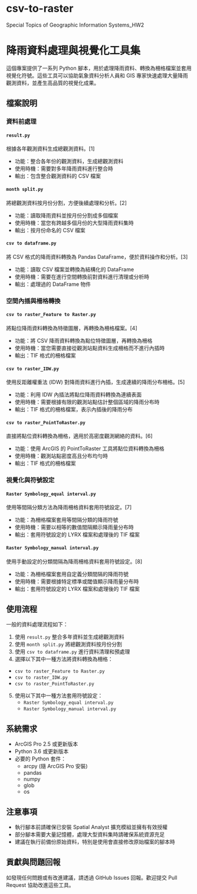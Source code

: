 # csv-to-raster
Special Topics of Geographic Information Systems_HW2

# 降雨資料處理與視覺化工具集

這個專案提供了一系列 Python 腳本，用於處理降雨資料、轉換為柵格檔案並套用視覺化符號。這些工具可以協助氣象資料分析人員和 GIS 專家快速處理大量降雨觀測資料，並產生高品質的視覺化成果。

## 檔案說明

### 資料前處理

#### `result.py`
根據各年觀測資料生成總觀測資料。[1]
- 功能：整合各年份的觀測資料，生成總觀測資料
- 使用時機：需要對多年降雨資料進行整合時
- 輸出：包含整合觀測資料的 CSV 檔案

#### `month split.py`
將總觀測資料按月份分割，方便後續處理和分析。[2]
- 功能：讀取降雨資料並按月份分割成多個檔案
- 使用時機：當您有跨越多個月份的大型降雨資料集時
- 輸出：按月份命名的 CSV 檔案

#### `csv to dataframe.py`
將 CSV 格式的降雨資料轉換為 Pandas DataFrame，便於資料操作和分析。[3]
- 功能：讀取 CSV 檔案並轉換為結構化的 DataFrame
- 使用時機：需要在進行空間轉換前對資料進行清理或分析時
- 輸出：處理過的 DataFrame 物件

### 空間內插與柵格轉換

#### `csv to raster_Feature to Raster.py`
將點位降雨資料轉換為特徵圖層，再轉換為柵格檔案。[4]
- 功能：將 CSV 降雨資料轉換為點位特徵圖層，再轉換為柵格
- 使用時機：當您需要直接從觀測站點資料生成柵格而不進行內插時
- 輸出：TIF 格式的柵格檔案

#### `csv to raster_IDW.py`
使用反距離權重法 (IDW) 對降雨資料進行內插，生成連續的降雨分布柵格。[5]
- 功能：利用 IDW 內插法將點位降雨資料轉換為連續表面
- 使用時機：需要根據有限的觀測站點估計整個區域的降雨分布時
- 輸出：TIF 格式的柵格檔案，表示內插後的降雨分布

#### `csv to raster_PointToRaster.py`
直接將點位資料轉換為柵格，適用於高密度觀測網絡的資料。[6]
- 功能：使用 ArcGIS 的 PointToRaster 工具將點位資料轉換為柵格
- 使用時機：觀測站點密度高且分布均勻時
- 輸出：TIF 格式的柵格檔案

### 視覺化與符號設定

#### `Raster Symbology_equal interval.py`
使用等間隔分類方法為降雨柵格資料套用符號設定。[7]
- 功能：為柵格檔案套用等間隔分類的降雨符號
- 使用時機：需要以相等的數值間隔顯示降雨量分布時
- 輸出：套用符號設定的 LYRX 檔案和處理後的 TIF 檔案

#### `Raster Symbology_manual interval.py`
使用手動設定的分類間隔為降雨柵格資料套用符號設定。[8]
- 功能：為柵格檔案套用自定義分類間隔的降雨符號
- 使用時機：需要根據特定標準或閾值顯示降雨量分布時
- 輸出：套用符號設定的 LYRX 檔案和處理後的 TIF 檔案

## 使用流程

一般的資料處理流程如下：

1. 使用 `result.py` 整合多年資料並生成總觀測資料
2. 使用 `month split.py` 將總觀測資料按月份分割
3. 使用 `csv to dataframe.py` 進行資料清理和預處理
4. 選擇以下其中一種方法將資料轉換為柵格：
  - `csv to raster_Feature to Raster.py`
  - `csv to raster_IDW.py`
  - `csv to raster_PointToRaster.py`
5. 使用以下其中一種方法套用符號設定：
   - `Raster Symbology_equal interval.py`
   - `Raster Symbology_manual interval.py`

## 系統需求

- ArcGIS Pro 2.5 或更新版本
- Python 3.6 或更新版本
- 必要的 Python 套件：
  - arcpy (隨 ArcGIS Pro 安裝)
  - pandas
  - numpy
  - glob
  - os

## 注意事項

- 執行腳本前請確保已安裝 Spatial Analyst 擴充模組並擁有有效授權
- 部分腳本需要大量記憶體，處理大型資料集時請確保系統資源充足
- 建議在執行前備份原始資料，特別是使用會直接修改原始檔案的腳本時

## 貢獻與問題回報

如發現任何問題或有改進建議，請透過 GitHub Issues 回報。歡迎提交 Pull Request 協助改進這些工具。
